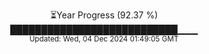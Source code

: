 <p align="center">
⏳Year Progress (92.37 %) <br>
███████████████████████████▁▁▁ <br>
<sub>Updated: Wed, 04 Dec 2024 01:49:05 GMT</sub>
</p>

